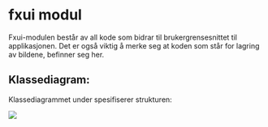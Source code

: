 # fxui modul

Fxui-modulen består av all kode som bidrar til brukergrensesnittet til applikasjonen. Det er  også viktig å merke seg at koden som står for lagring av bildene, befinner seg her.

## Klassediagram:
Klassediagrammet under spesifiserer strukturen:

![](https://www.plantuml.com/plantuml/png/nLXVRzis47-UFuM0-Q51Kc7szhG1GsFtJuDbdH6xBOO-30nrbjbGf4UUR7TPyjb7KLPyYYqcp1wI1qSwtkztVtYye_tA8ZDO5h8dOOu9wiI8V8599Wnm55hrk6JM9ahZaWc5QIdIq-KokUvzTpqN8BERvDfHeE0toQtbe23vEVdALco-IVrhEgq-dNO1kD1EVQT_N3Z6v4MoP8OLKpH2vRyC7FpBUKMGIgRoT2jEZfnyfKL6YOXXm0kjiSrLKTLFXz37LU04mN8O4DUhzzHBT-2RNkz0Djwn0gOWWUDOApHQIZ39DR5qoxBih71CZR4ASQRcsjdRCIt1M64H58UqKV2cMycKx9ikCNq_qXiQImOI43vQC8eLpiuJNEuFgDCqkOnpiBR_0tL_7qs32TWuUeGQSUDxRe0Xp9YzIbwGR72jU6aCE99gBIfE7oarmQIioV-u_Efq3wzzYapdi6NacEjYoSnT2TIM1dSsanCg7-xabMbdffigeffEse3XGu36U4VO4_T08gOjuPOBmoMCH7w_WEs2BI4T--Kz_TyX4sKH1PaMJCh78hJKPYBu5PZx25w7aOvtAYrWgV2rNglxC8IDAq3tGPGpmzP2vMEcLipksV7Ij5ua833CWfam1HqdVegCNrNh1AISOTzOPdhALdj8KIsbNe60bg2ua96M36Jw2H0ltsBI4eMiDOcM_RjafhjEBe0ZKxc4FGWfbGZKVhK4GQMA3hjKZmbxhKqsqwyDMrV54wgg0_suF_ryDXk__sjsEZf_qw-HVO_i2xKiiVyRV1lhR3i6lfpHtY6KGC6a-8SC2JggB5l1jgGc31UH0rKlPw80GwZ3dIDwzEm1AvV2p4TX3Hg0ALMywyJvE98f80gLMzetZozDQHVKOwuDf5uADXrL_ucsRsZtgwV6-KRMORwn_4d0kgj_Bu1VNUhD1ztLAIzO9lIeHDJg0EvFi770WctE40n3ePMjQlzjjT35SQVGweRhp_vOvRc4TqQNoouqKI5u2rXLRupjyBdgoBw_fNNT6Hjdykq8dkp6Sd1QjrN_RrOwFFSFgBMqwHi_hsRkkNsNoW5zvRainDSbuP-0UZ8vsHOlRff7FNG7mP7St94SR5XVVeZanwsajS7iqg9X79DWF7l19DSDyDdTfCNaUpyjkex6NBdsThET5ADoFWS3xIyv_cKGk9CapIQcR8tRXHOJtKYfMTOzZ09Mkb9ksIh2rHDgUKWjanI7CtkkEPEXz3w3JnTGQ8JdTwg-99rACFZHFNKKtJ4OeutNwYg51-qV9bupevnM17LaQET2GIYo7F1KoedOWBGZm3M0QlnmD0DwnCE7daX-sagQqz5uOZ7awHHP7dHLgmC3vrop3EuEw0UTxLT99Moy6sjbomBCiENQl5J-5wUqMQQfhVuUyVF2ovU_9ib3UeuL5y9TAn_16EQacWthu67MOQoVWHkef-g-NJeEktsCOTaVNex7kmTPzHh55PumhahlYKBaT3-eIcJQ74-0gMDJmnSXn_QlemjVQ7hXvJ17YC2ZeqeXOaevho9sj1SvRYBPNu7AoaB-1m00)
